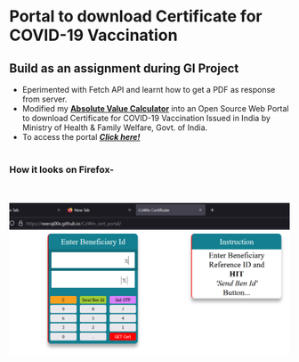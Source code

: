 # Portal to download Certificate for COVID-19 Vaccination
## Build as an assignment during GI Project
* Eperimented with Fetch API and learnt how to get a PDF as response from server.
* Modified my [<b>Absolute Value Calculator</b>](https://neeraj00x.github.io/mod_calculator/) into an Open Source Web Portal to download Certificate for COVID-19 Vaccination
Issued in India by Ministry of Health & Family Welfare, Govt. of India.
* To access the portal [<b><i>Click here!</i></b>](https://neeraj00x.github.io/CoWin_cert_portal/)
<br/><br/>
### How it looks on Firefox-
<br/><br/>
![alt text](https://github.com/neeraj00x/CoWin_cert_portal/blob/master/Screenshot.png)
